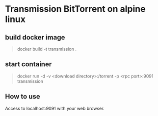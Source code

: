 # Transmission BitTorrent on alpine linux
 
## build docker image
> docker build -t transmission .

## start container
> docker run -d -v &lt;download directory&gt;:/torrent -p &lt;rpc port&gt;:9091 transmission

## How to use
Access to localhost:9091 with your web browser.